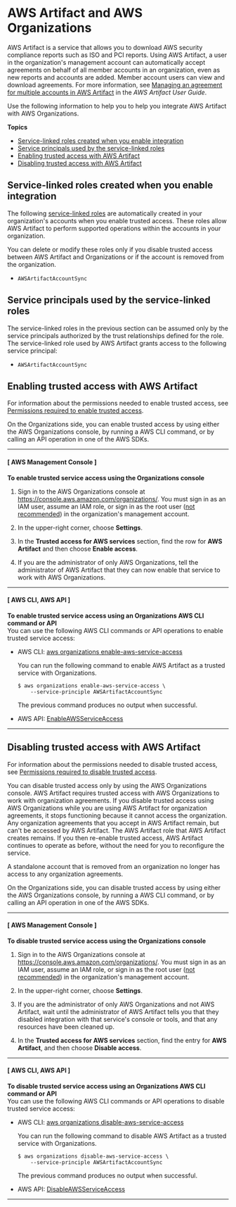 # AWS Artifact and AWS Organizations<a name="services-that-can-integrate-artifact"></a>

AWS Artifact is a service that allows you to download AWS security compliance reports such as ISO and PCI reports\. Using AWS Artifact, a user in the organization's management account can automatically accept agreements on behalf of all member accounts in an organization, even as new reports and accounts are added\. Member account users can view and download agreements\. For more information, see [Managing an agreement for multiple accounts in AWS Artifact](https://docs.aws.amazon.com/artifact/latest/ug/manage-org-agreement.html) in the *AWS Artifact User Guide*\.

Use the following information to help you to help you integrate AWS Artifact with AWS Organizations\.

**Topics**
+ [Service\-linked roles created when you enable integration](#integrate-enable-slr-artifact)
+ [Service principals used by the service\-linked roles](#integrate-enable-svcprin-artifact)
+ [Enabling trusted access with AWS Artifact](#integrate-enable-ta-artifact)
+ [Disabling trusted access with AWS Artifact](#integrate-disable-ta-artifact)

## Service\-linked roles created when you enable integration<a name="integrate-enable-slr-artifact"></a>

The following [service\-linked roles](https://docs.aws.amazon.com/IAM/latest/UserGuide/using-service-linked-roles.html) are automatically created in your organization's accounts when you enable trusted access\. These roles allow AWS Artifact to perform supported operations within the accounts in your organization\.

You can delete or modify these roles only if you disable trusted access between AWS Artifact and Organizations or if the account is removed from the organization\.
+ `AWSArtifactAccountSync`

## Service principals used by the service\-linked roles<a name="integrate-enable-svcprin-artifact"></a>

The service\-linked roles in the previous section can be assumed only by the service principals authorized by the trust relationships defined for the role\. The service\-linked role used by AWS Artifact grants access to the following service principal:
+ `AWSArtifactAccountSync`

## Enabling trusted access with AWS Artifact<a name="integrate-enable-ta-artifact"></a>

For information about the permissions needed to enable trusted access, see [Permissions required to enable trusted access](orgs_integrate_services.md#orgs_trusted_access_perms)\.

On the Organizations side, you can enable trusted access by using either the AWS Organizations console, by running a AWS CLI command, or by calling an API operation in one of the AWS SDKs\.

------
#### [ AWS Management Console ]

**To enable trusted service access using the Organizations console**

1. Sign in to the AWS Organizations console at [https://console\.aws\.amazon\.com/organizations/](https://console.aws.amazon.com/organizations/)\. You must sign in as an IAM user, assume an IAM role, or sign in as the root user \([not recommended](https://docs.aws.amazon.com/IAM/latest/UserGuide/best-practices.html#lock-away-credentials)\) in the organization's management account\. 

1. In the upper\-right corner, choose **Settings**\.

1. In the **Trusted access for AWS services** section, find the row for **AWS Artifact** and then choose **Enable access**\.

1. If you are the administrator of only AWS Organizations, tell the administrator of AWS Artifact that they can now enable that service to work with AWS Organizations\.

------
#### [ AWS CLI, AWS API ]

**To enable trusted service access using an Organizations AWS CLI command or API**  
You can use the following AWS CLI commands or API operations to enable trusted service access:
+ AWS CLI: [aws organizations enable\-aws\-service\-access](https://docs.aws.amazon.com/cli/latest/reference/organizations/enable-aws-service-access.html)

  You can run the following command to enable AWS Artifact as a trusted service with Organizations\.

  ```
  $ aws organizations enable-aws-service-access \ 
      --service-principle AWSArtifactAccountSync
  ```

  The previous command produces no output when successful\.
+ AWS API: [EnableAWSServiceAccess](https://docs.aws.amazon.com/organizations/latest/APIReference/API_EnableAWSServiceAccess.html)

------

## Disabling trusted access with AWS Artifact<a name="integrate-disable-ta-artifact"></a>

For information about the permissions needed to disable trusted access, see [Permissions required to disable trusted access](orgs_integrate_services.md#orgs_trusted_access_disable_perms)\.

You can disable trusted access only by using the AWS Organizations console\. AWS Artifact requires trusted access with AWS Organizations to work with organization agreements\. If you disable trusted access using AWS Organizations while you are using AWS Artifact for organization agreements, it stops functioning because it cannot access the organization\. Any organization agreements that you accept in AWS Artifact remain, but can't be accessed by AWS Artifact\. The AWS Artifact role that AWS Artifact creates remains\. If you then re\-enable trusted access, AWS Artifact continues to operate as before, without the need for you to reconfigure the service\. 

A standalone account that is removed from an organization no longer has access to any organization agreements\.

On the Organizations side, you can disable trusted access by using either the AWS Organizations console, by running a AWS CLI command, or by calling an API operation in one of the AWS SDKs\.

------
#### [ AWS Management Console ]

**To disable trusted service access using the Organizations console**

1. Sign in to the AWS Organizations console at [https://console\.aws\.amazon\.com/organizations/](https://console.aws.amazon.com/organizations/)\. You must sign in as an IAM user, assume an IAM role, or sign in as the root user \([not recommended](https://docs.aws.amazon.com/IAM/latest/UserGuide/best-practices.html#lock-away-credentials)\) in the organization's management account\. 

1. In the upper\-right corner, choose **Settings**\.

1. If you are the administrator of only AWS Organizations and not AWS Artifact, wait until the administrator of AWS Artifact tells you that they disabled integration with that service's console or tools, and that any resources have been cleaned up\.

1. In the **Trusted access for AWS services** section, find the entry for **AWS Artifact**, and then choose **Disable access**\.

------
#### [ AWS CLI, AWS API ]

**To disable trusted service access using an Organizations AWS CLI command or API**  
You can use the following AWS CLI commands or API operations to disable trusted service access:
+ AWS CLI: [aws organizations disable\-aws\-service\-access](https://docs.aws.amazon.com/cli/latest/reference/organizations/disable-aws-service-access.html)

  You can run the following command to disable AWS Artifact as a trusted service with Organizations\.

  ```
  $ aws organizations disable-aws-service-access \
      --service-principle AWSArtifactAccountSync
  ```

  The previous command produces no output when successful\.
+ AWS API: [DisableAWSServiceAccess](https://docs.aws.amazon.com/organizations/latest/APIReference/API_DisableAWSServiceAccess.html)

------